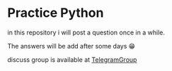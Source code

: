 # Practice Python

in this repository i will post a question once in a while.

The answers will be add after some days 😁

discuss group is available at [TelegramGroup](https://t.me/python_practice)
